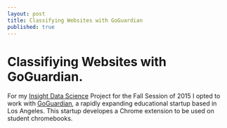 ```yaml
---
layout: post
title: Classifying Websites with GoGuardian
published: true
---
```


# Classifiying Websites with GoGuardian. 
 
For my [Insight Data Science](http://insightdatascience.com) Project for the Fall Session of 2015 I opted to work with [GoGuardian](https://www.goguardian.com), a rapidly expanding educational startup based in Los Angeles. This startup developes a Chrome extension to be used on student chromebooks.